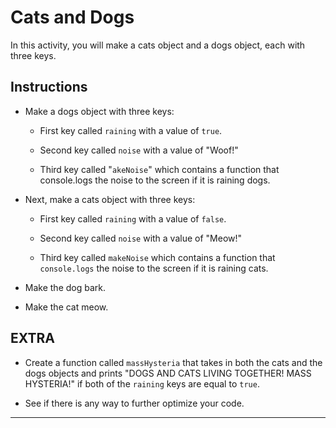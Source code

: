# Cats and Dogs

In this activity, you will make a cats object and a dogs object, each with three keys.

## Instructions

* Make a dogs object with three keys:

  * First key called `raining` with a value of `true`.

  * Second key called `noise` with a value of "Woof!"

  * Third key called "`akeNoise`" which contains a function that console.logs the noise to the screen if it is raining dogs.

* Next, make a cats object with three keys:

  * First key called `raining` with a value of `false`.

  * Second key called `noise` with a value of "Meow!"

  * Third key called `makeNoise` which contains a function that `console.logs` the noise to the screen if it is raining cats.

* Make the dog bark.

* Make the cat meow.

## EXTRA

* Create a function called `massHysteria` that takes in both the cats and the dogs objects and prints "DOGS AND CATS LIVING TOGETHER! MASS HYSTERIA!" if both of the `raining` keys are equal to `true`.

* See if there is any way to further optimize your code.

---
